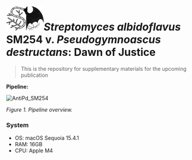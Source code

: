 <img src="https://github.com/PopovIILab/AntiPd_SM254/blob/main/imgs/SvP.png" align="left" width = 20%/>

# _Streptomyces albidoflavus_ SM254 v. _Pseudogymnoascus destructans_: Dawn of Justice

> This is the repository for supplementary materials for the upcoming publication

**Pipeline:**

![AntiPd_SM254](https://github.com/user-attachments/assets/8c68cdff-7f36-4d4d-8782-488f927d7a12)

_Figure 1. Pipeline overview._

### System

- OS: macOS Sequoia 15.4.1
- RAM: 16GB
- CPU: Apple M4
